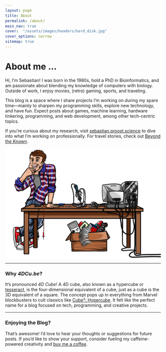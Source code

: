 ```yaml
---
layout: page
title: About
permalink: /about/
main_nav: true
cover:  "/assets/images/headers/hard_disk.jpg"
cover_options: narrow
sitemap: true
---
```


# About me ...


Hi, I’m Sebastian! I was born in the 1980s, hold a PhD in Bioinformatics, and am passionate about blending my knowledge of computers with biology. Outside of work, I enjoy movies, (retro) gaming, sports, and traveling.  

This blog is a space where I share projects I’m working on during my spare time—mainly to sharpen my programming skills, explore new technology, and have fun. Expect posts about games, machine learning, hardware tinkering, programming, and web development, among other tech-centric topics.  

If you’re curious about my research, visit [sebastian.proost.science](https://sebastian.proost.science) to dive into what I’m working on professionally. For travel stories, check out [Beyond the Known](https://www.beyond-the-known.eu/).  

![Box with things](/assets/mascot.no_shadow.png)  

---

### Why *4DCu.be*?  

It’s pronounced *4D Cube*! A 4D cube, also known as a hypercube or [tesseract](https://en.wikipedia.org/wiki/Tesseract), is the four-dimensional equivalent of a cube, just as a cube is the 3D equivalent of a square. The concept pops up in everything from Marvel blockbusters to cult classics like [Cube²: Hypercube](https://en.wikipedia.org/wiki/Cube_2:_Hypercube). It felt like the perfect name for a blog focused on tech, programming, and creative projects.  

---

### Enjoying the Blog?  

That’s awesome! I’d love to hear your thoughts or suggestions for future posts. If you’d like to show your support, consider fueling my caffeine-powered creativity and [buy me a coffee](https://buymeacoffee.com/{{site.buy_me_a_coffee_username}}).  

